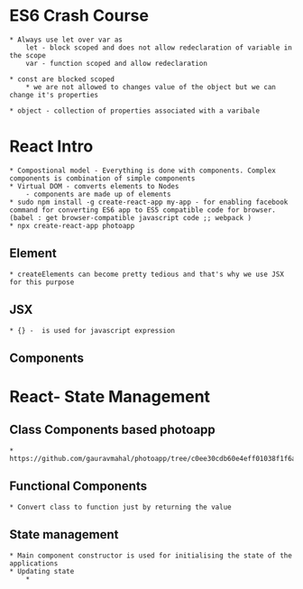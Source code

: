 # ES6 Crash Course 
    * Always use let over var as
        let - block scoped and does not allow redeclaration of variable in the scope
        var - function scoped and allow redeclaration 

    * const are blocked scoped 
        * we are not allowed to changes value of the object but we can change it's properties 

    * object - collection of properties associated with a varibale 

# React Intro
    * Compostional model - Everything is done with components. Complex components is combination of simple components 
    * Virtual DOM - comverts elements to Nodes 
        - components are made up of elements 
    * sudo npm install -g create-react-app my-app - for enabling facebook command for converting ES6 app to ES5 compatible code for browser. (babel : get browser-compatible javascript code ;; webpack )
    * npx create-react-app photoapp

## Element 
    * createElements can become pretty tedious and that's why we use JSX for this purpose 

## JSX
    * {} -  is used for javascript expression 
    
## Components 

# React- State Management 

## Class Components based photoapp 
    * https://github.com/gauravmahal/photoapp/tree/c0ee30cdb60e4eff01038f1f6a97f2b0bd5147ad

## Functional Components 
    * Convert class to function just by returning the value 

## State management 
    * Main component constructor is used for initialising the state of the applications
    * Updating state 
        * 
